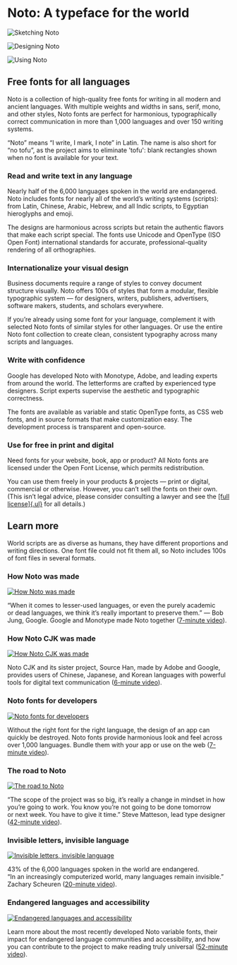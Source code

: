 # Noto: A typeface for the world

![Sketching Noto](img/1440x810/gallery-1-noto-sketch-1440x810.jpg)

![Designing Noto](img/1440x810/gallery-2-noto-design-1440x810.jpg)

![Using Noto](img/1440x810/gallery-3-noto-use-1440x810.jpg)

## Free fonts for all languages

Noto is a collection of high-quality free fonts for writing in all modern and ancient languages. With multiple weights and widths in sans, serif, mono, and other styles, Noto fonts are perfect for harmonious, typographically correct communication in more than 1,000 languages and over 150 writing systems.

“Noto” means “I write, I mark, I note” in Latin. The name is also short for “no tofu”, as the project aims to eliminate 'tofu': blank rectangles shown when no font is available for your text.

### Read and write text in any language

Nearly half of the 6,000 languages spoken in the world are endangered. Noto includes fonts for nearly all of the world’s writing systems (scripts): from Latin, Chinese, Arabic, Hebrew, and all Indic scripts, to Egyptian hieroglyphs and emoji.

The designs are harmonious across scripts but retain the authentic flavors that make each script special. The fonts use Unicode and OpenType (ISO Open Font) international standards for accurate, professional-quality rendering of all orthographies.

### Internationalize your visual design

Business documents require a range of styles to convey document structure visually. Noto offers 100s of styles that form a modular, flexible typographic system — for designers, writers, publishers, advertisers, software makers, students, and scholars everywhere.

If you’re already using some font for your language, complement it with selected Noto fonts of similar styles for other languages. Or use the entire Noto font collection to create clean, consistent typography across many scripts and languages.

### Write with confidence

Google has developed Noto with Monotype, Adobe, and leading experts from around the world. The letterforms are crafted by experienced type designers. Script experts supervise the aesthetic and typographic correctness.

The fonts are available as variable and static OpenType fonts, as CSS web fonts, and in source formats that make customization easy. The development process is transparent and open-source.

### Use for free in print and digital

Need fonts for your website, book, app or product? All Noto fonts are licensed under the Open Font License, which permits redistribution.

You can use them freely in your products & projects — print or digital, commercial or otherwise. However, you can’t sell the fonts on their own. (This isn’t legal advice, please consider consulting a lawyer and see the [[full license]{.ul}](https://github.com/googlefonts/noto-fonts/blob/main/LICENSE) for all details.)

## Learn more

World scripts are as diverse as humans, they have different proportions and writing directions. One font file could not fit them all, so Noto includes 100s of font files in several formats.

### How Noto was made

[![How Noto was made](img/1440x810/how-noto-was-made-1440x810.jpg)](https://youtu.be/16_NYHUZ1kM)

“When it comes to lesser-used languages, or even the purely academic or dead languages, we think it’s really important to preserve them.” — Bob Jung, Google. Google and Monotype made Noto together ([7-minute video](https://youtu.be/16_NYHUZ1kM)).

### How Noto CJK was made

[![How Noto CJK was made](img/1440x810/how-noto-cjk-was-made-1440x810.jpg)](https://youtu.be/yNfYdxgV1jA)

Noto CJK and its sister project, Source Han, made by Adobe and Google, provides users of Chinese, Japanese, and Korean languages with powerful tools for digital text communication ([6-minute video](https://youtu.be/yNfYdxgV1jA)).

### Noto fonts for developers

[![Noto fonts for developers](img/1440x810/noto-fonts-for-developers-1440x810.png)](https://youtu.be/AAzvk9HSi84)

Without the right font for the right language, the design of an app can quickly be destroyed. Noto fonts provide harmonious look and feel across over 1,000 languages. Bundle them with your app or use on the web ([7-minute video](https://youtu.be/AAzvk9HSi84)).

### The road to Noto

[![The road to Noto](img/1440x810/the-road-to-noto-1440x810.png)](https://youtu.be/HHIFL7DxOP0)

“The scope of the project was so big, it’s really a change in mindset in how you’re going to work. You know you’re not going to be done tomorrow or next week. You have to give it time.” Steve Matteson, lead type designer ([42-minute video](https://youtu.be/HHIFL7DxOP0)).

### Invisible letters, invisible language

[![Invisible letters, invisible language](img/1440x810/invisible-letters-invisible-language-1440x810.jpg)](https://youtu.be/PcS_mE5dDCw)

43% of the 6,000 languages spoken in the world are endangered. “In an increasingly computerized world, many languages remain invisible.” Zachary Scheuren ([20-minute video](https://youtu.be/PcS_mE5dDCw)).

### Endangered languages and accessibility

[![Endangered languages and accessibility](img/1440x810/endangered-languages-and-accessibility-1440x810.png)](https://youtu.be/DnuDOlPkFag)

Learn more about the most recently developed Noto variable fonts, their impact for endangered language communities and accessibility, and how you can contribute to the project to make reading truly universal ([52-minute video](https://youtu.be/DnuDOlPkFag)).

